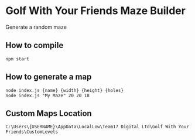 # Golf With Your Friends Maze Builder

Generate a random maze

## How to compile
```
npm start
```

## How to generate a map
```
node index.js {name} {width} {height} {holes}
node index.js "My Maze" 20 20 18
```

## Custom Maps Location
```
C:\Users\{USERNAME}\AppData\LocalLow\Team17 Digital Ltd\Golf With Your Friends\CustomLevels
```
